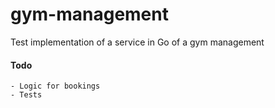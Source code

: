 # gym-management

Test implementation of a service in Go of a gym management

#### Todo

    - Logic for bookings
    - Tests
